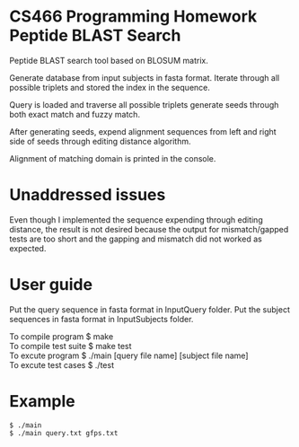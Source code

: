 # CS466 Programming Homework Peptide BLAST Search

Peptide BLAST search tool based on BLOSUM matrix.

Generate database from input subjects in fasta format.
Iterate through all possible triplets and stored the index in the sequence.

Query is loaded and traverse all possible triplets generate seeds through both exact match and fuzzy match.

After generating seeds, expend alignment sequences from left and right side of seeds through editing distance algorithm.

Alignment of matching domain is printed in the console.

# Unaddressed issues

Even though I implemented the sequence expending through editing distance, the result is not desired because the output for mismatch/gapped tests are too short and the gapping and mismatch did not worked as expected.

# User guide

Put the query sequence in fasta format in InputQuery folder.
Put the subject sequences in fasta format in InputSubjects folder.        <br>

To compile program    $ make                                              <br>
To compile test suite $ make test                                         <br>
To excute program     $ ./main [query file name] [subject file name]      <br>
To excute test cases  $ ./test                                            <br>

# Example

    $ ./main
    $ ./main query.txt gfps.txt

